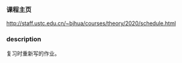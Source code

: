 ### 课程主页
http://staff.ustc.edu.cn/~bjhua/courses/theory/2020/schedule.html

### description
复习时重新写的作业。